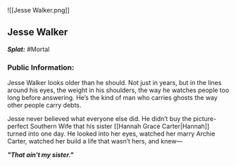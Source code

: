 ![[Jesse Walker.png]]
## Jesse Walker

***Splat:*** #Mortal  
### Public Information:  
Jesse Walker looks older than he should. Not just in years, but in the lines around his eyes, the weight in his shoulders, the way he watches people too long before answering. He’s the kind of man who carries ghosts the way other people carry debts.

Jesse never believed what everyone else did. He didn’t buy the picture-perfect Southern Wife that his sister [[Hannah Grace Carter|Hannah]] turned into one day. He looked into her eyes, watched her marry Archie Carter, watched her build a life that wasn’t hers, and knew—

***"That ain't my sister."***